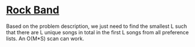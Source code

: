 # [Rock Band](https://open.kattis.com/problems/rockband)

Based on the problem description, we just need to find the smallest L such that there are L unique songs in total in the first L songs from all preference lists. An O(M*S) scan can work.